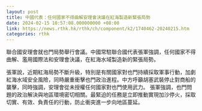 ```yaml
---
layout: post
title: 中國代表：任何國家不得曲解安理會決議在紅海製造新緊張局勢
date: 2024-02-15 10:57:08.000000000 +08:00
link: https://news.rthk.hk/rthk/ch/component/k2/1740462-20240215.htm
categories: rthk
---
```


聯合國安理會就也門局勢舉行會議。中國常駐聯合國代表張軍強調，任何國家不得曲解、濫用國際法和安理會決議，在紅海水域製造新的緊張局勢。

張軍說，近期紅海局勢不斷升級，特別是有關國家對也門持續採取軍事行動，加劇紅海水域安全風險，同時嚴重衝擊也門政治進程。中方呼籲胡塞武裝停止對商船的襲擊，同時強調，安理會從未授權任何國家對也門使用武力。
張軍強調，也門問題的政治解決與地區環境密切相關。最緊迫的任務是立即推動實現加沙停火，採取切實、有效、負責任的行動，防止衝突進一步向地區蔓延。
